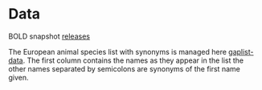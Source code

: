 # Data

BOLD snapshot [releases](https://v4.boldsystems.org/index.php/datapackages)

The European animal species list with synonyms is managed here [gaplist-data](https://github.com/bge-barcoding/gaplist-data). The first column contains the names as they appear in the list the other names separated by semicolons are synonyms of the first name given.
